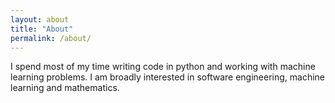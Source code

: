 ```yaml
---
layout: about
title: "About"
permalink: /about/
---
```


I spend most of my time writing code in python and working with machine learning problems. I am broadly interested in software engineering, machine learning and mathematics. 



